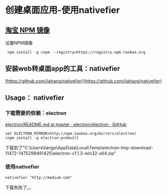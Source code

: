 

# 创建桌面应用-使用nativefier

## [淘宝 NPM 镜像](https://npm.taobao.org/)

设置NPM镜像

```language
 npm install -g cnpm --registry=https://registry.npm.taobao.org
```

## 安装web转桌面app的工具：nativefier
[https://github.com/jiahaog/nativefier](https://github.com/jiahaog/nativefier)

## Usage： nativefier

### 下载需要的依赖：electron

[electron/README.md at master · electron/electron · GitHub](https://github.com/electron/electron/blob/master/docs-translations/zh-CN/project/README.md)

```
set ELECTRON_MIRROR=http://npm.taobao.org/mirrors/electron/ 
cnpm install -g electron-prebuilt
```

下载到了"C:\Users\liango\AppData\Local\Temp\electron-tmp-download-11472-1475298491425\electron-v1.1.3-win32-x64.zip"

### 使用nativefier

```
nativefier "http://medium.com"
```

下载失败了。。